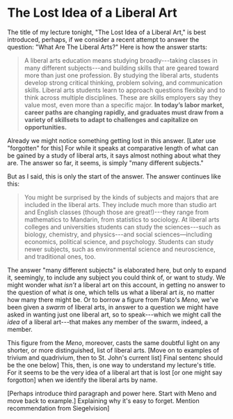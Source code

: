 # The Lost Idea of a Liberal Art

The title of my lecture tonight, "The Lost Idea of a Liberal Art," is best introduced, perhaps, if we consider a recent attempt to answer the question: "What Are The Liberal Arts?" Here is how the answer starts:

> A liberal arts education means studying broadly---taking classes in many different subjects---and building skills that are geared toward more than just one profession. By studying the liberal arts, students develop strong critical thinking, problem solving, and communication skills. Liberal arts students learn to approach questions flexibly and to think across multiple disciplines. These are skills employers say they value most, even more than a specific major. **In today’s labor market, career paths are changing rapidly, and graduates must draw from a variety of skillsets to adapt to challenges and capitalize on opportunities.**

Already we might notice something getting lost in this answer. [Later use "forgotten" for this] For while it speaks at comparative length of what can be gained by a study of liberal arts, it says almost nothing about what they are. The answer so far, it seems, is simply "many different subjects."

But as I said, this is only the start of the answer. The answer continues like this: 

>You might be surprised by the kinds of subjects and majors that are included in the liberal arts. They include much more than studio art and English classes (though those are great!)---they range from mathematics to Mandarin, from statistics to sociology. At liberal arts colleges and universities students can study the sciences---such as biology, chemistry, and physics---and social sciences—including economics, political science, and psychology. Students can study newer subjects, such as environmental science and neuroscience, and traditional ones, too.

The answer "many different subjects" is elaborated here, but only to expand it, seemingly, to include any subject you could think of, or want to study. We might wonder what *isn't* a liberal art on this account, in getting no answer to the question of what *is* one, which tells us what a liberal art *is*, no matter how many there might be. Or to borrow a figure from Plato's *Meno*, we've been given a *swarm* of liberal arts, in answer to a question we might have asked in wanting just one liberal art, so to speak---which we might call the *idea* of a liberal art---that makes any member of the swarm, indeed, a member.

This figure from the *Meno*, moreover, casts the same doubtful light on any shorter, or more distinguished, list of liberal arts. [Move on to examples of trivium and quadrivium, then to St. John's current list] Final sentenc should be the one below]
This, then, is one way to understand my lecture's title. For it seems to be the very idea of a liberal art that is lost [or one might say forgotton] when we identify the liberal arts by name.

[Perhaps introduce third paragraph and power here. Start with Meno and move back to example.] Explaining why it's easy to forget. Mention recommendation from Siegelvision]
